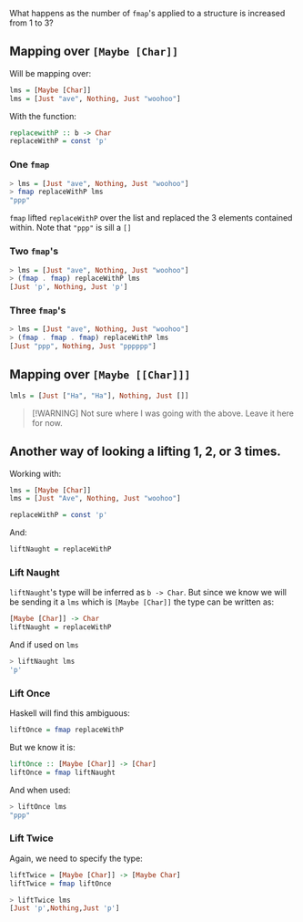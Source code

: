What happens as the number of `fmap`'s applied to a structure is increased from 1 to 3?

## Mapping over `[Maybe [Char]]`

Will be mapping over:
```haskell
lms = [Maybe [Char]]
lms = [Just "ave", Nothing, Just "woohoo"]
```

With the function:
```haskell
replacewithP :: b -> Char
replaceWithP = const 'p'
```

### One `fmap`
```haskell
> lms = [Just "ave", Nothing, Just "woohoo"]
> fmap replaceWithP lms
"ppp"
```

`fmap` lifted `replaceWithP` over the list and replaced the 3 elements contained within. Note that `"ppp"` is sill a `[]`

### Two `fmap`'s
```haskell
> lms = [Just "ave", Nothing, Just "woohoo"]
> (fmap . fmap) replaceWithP lms
[Just 'p', Nothing, Just 'p']
```

### Three `fmap`'s
```haskell
> lms = [Just "ave", Nothing, Just "woohoo"]
> (fmap . fmap . fmap) replaceWithP lms
[Just "ppp", Nothing, Just "pppppp"] 
```

## Mapping over `[Maybe [[Char]]]`

```haskell
lmls = [Just ["Ha", "Ha"], Nothing, Just []]
```

> [!WARNING] Not sure where I was going with the above. Leave it here for now.

## Another way of looking a lifting 1, 2, or 3 times.

Working with:
```haskell
lms = [Maybe [Char]]
lms = [Just "Ave", Nothing, Just "woohoo"]

replaceWithP = const 'p'
```

And:
```haskell
liftNaught = replaceWithP
```

### Lift Naught

`liftNaught`'s type will be inferred as `b -> Char`. But since we know we will be sending it a `lms` which is `[Maybe [Char]]` the type can be written as:
```haskell
[Maybe [Char]] -> Char
liftNaught = replaceWithP
```

And if used on `lms`
```haskell
> liftNaught lms
'p'
```

### Lift Once

Haskell will find this ambiguous:
```haskell
liftOnce = fmap replaceWithP
```

But we know it is:
```haskell
liftOnce :: [Maybe [Char]] -> [Char]
liftOnce = fmap liftNaught
```

And when used:
```haskell
> liftOnce lms
"ppp"
```

### Lift Twice

Again, we need to specify the type:
```haskell
liftTwice = [Maybe [Char]] -> [Maybe Char]
liftTwice = fmap liftOnce

> liftTwice lms
[Just 'p',Nothing,Just 'p']
```
